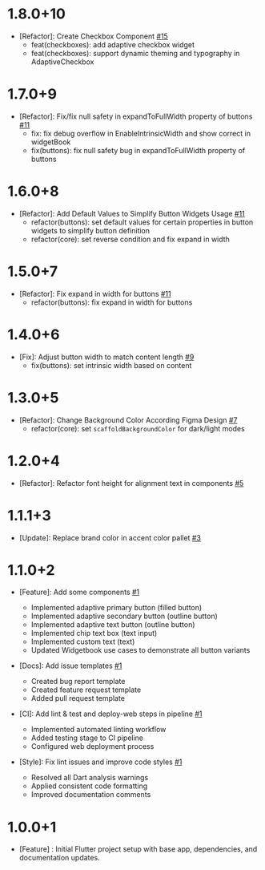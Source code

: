 # 1.8.0+10
- [Refactor]:  Create Checkbox Component [#15](https://github.com/adelan-tejarat/vamstreet-components/pull/16)
  - feat(checkboxes): add adaptive checkbox widget
  - feat(checkboxes): support dynamic theming and typography in AdaptiveCheckbox

# 1.7.0+9
- [Refactor]: Fix/fix null safety in expandToFullWidth property of buttons  [#11](https://github.com/adelan-tejarat/vamstreet-components/pull/14)
  - fix: fix debug overflow in EnableIntrinsicWidth and show correct in widgetBook
  - fix(buttons): fix null safety bug in expandToFullWidth property of buttons

# 1.6.0+8
- [Refactor]: Add Default Values to Simplify Button Widgets Usage  [#11](https://github.com/adelan-tejarat/vamstreet-components/pull/13)
  - refactor(buttons): set default values for certain properties in button widgets to simplify button definition
  - refactor(core): set reverse condition and fix expand in width

# 1.5.0+7
- [Refactor]: Fix expand in width for buttons [#11](https://github.com/adelan-tejarat/vamstreet-components/pull/12)
  - refactor(buttons): fix expand in width for buttons

# 1.4.0+6
- [Fix]: Adjust button width to match content length [#9](https://github.com/adelan-tejarat/vamstreet-components/pull/10)
  - fix(buttons): set intrinsic width based on content

# 1.3.0+5
- [Refactor]: Change Background Color According Figma Design   [#7](https://github.com/adelan-tejarat/vamstreet-components/pull/8)
  - refactor(core): set `scaffoldBackgroundColor` for dark/light modes

# 1.2.0+4
- [Refactor]: Refactor font height for alignment text in components  [#5](https://github.com/adelan-tejarat/vamstreet-components/pull/6)

# 1.1.1+3
- [Update]: Replace brand color in accent color pallet [#3](https://github.com/adelan-tejarat/vamstreet-components/pull/4)

# 1.1.0+2
- [Feature]: Add some components [#1](https://github.com/adelan-tejarat/vamstreet-components/pull/2)
  - Implemented adaptive primary button (filled button)
  - Implemented adaptive secondary button (outline button)
  - Implemented adaptive text button (outline button)
  - Implemented chip text box (text input)
  - Implemented custom text (text)
  - Updated Widgetbook use cases to demonstrate all button variants

- [Docs]: Add issue templates [#1](https://github.com/adelan-tejarat/vamstreet-components/pull/2)
  - Created bug report template
  - Created feature request template
  - Added pull request template

- [CI]: Add lint & test and deploy-web steps in pipeline [#1](https://github.com/adelan-tejarat/vamstreet-components/pull/2)
  - Implemented automated linting workflow
  - Added testing stage to CI pipeline
  - Configured web deployment process

- [Style]: Fix lint issues and improve code styles [#1](https://github.com/adelan-tejarat/vamstreet-components/pull/2)
  - Resolved all Dart analysis warnings
  - Applied consistent code formatting
  - Improved documentation comments

# 1.0.0+1

- [Feature] : Initial Flutter project setup with base app, dependencies, and documentation updates.